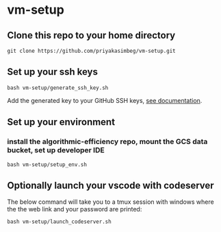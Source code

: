 # vm-setup

## Clone this repo to your home directory
```
git clone https://github.com/priyakasimbeg/vm-setup.git
```

## Set up your ssh keys
```
bash vm-setup/generate_ssh_key.sh
```
Add the generated key to your GitHub SSH keys, [see documentation](https://docs.github.com/en/github-ae@latest/authentication/connecting-to-github-with-ssh/adding-a-new-ssh-key-to-your-github-account). 

## Set up your environment
### install the algorithmic-efficiency repo, mount the GCS data bucket, set up developer IDE
```
bash vm-setup/setup_env.sh
```

## Optionally launch your vscode with codeserver
The below command will take you to a tmux session with windows where the the web link and your password are printed:
```
bash vm-setup/launch_codeserver.sh
```


